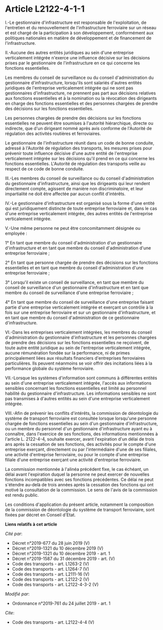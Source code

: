 # Article L2122-4-1-1

I.-Le gestionnaire d'infrastructure est responsable de l'exploitation, de l'entretien et du renouvellement de
l'infrastructure ferroviaire sur un réseau et est chargé de la participation à son développement, conformément aux politiques
nationales en matière de développement et de financement de l'infrastructure. 

II.-Aucune des autres entités juridiques au sein d'une entreprise verticalement intégrée n'exerce une influence décisive sur
les décisions prises par le gestionnaire de l'infrastructure en ce qui concerne les fonctions essentielles. 

Les membres du conseil de surveillance ou du conseil d'administration du gestionnaire d'infrastructure, lorsqu'ils sont
salariés d'autres entités juridiques de l'entreprise verticalement intégrée qui ne sont pas gestionnaires d'infrastructure,
ne prennent pas part aux décisions relatives aux fonctions essentielles et à la nomination ou la révocation des dirigeants en
charge des fonctions essentielles et des personnes chargées de prendre des décisions sur les fonctions essentielles. 

Les personnes chargées de prendre des décisions sur les fonctions essentielles ne peuvent être soumises à l'autorité
hiérarchique, directe ou indirecte, que d'un dirigeant nommé après avis conforme de l'Autorité de régulation des activités
routières et ferroviaires. 

Le gestionnaire de l'infrastructure réunit dans un code de bonne conduite, adressé à l'Autorité de régulation des transports,
les mesures prises pour prévenir toute influence décisive d'une autre entité de l'entreprise verticalement intégrée sur les
décisions qu'il prend en ce qui concerne les fonctions essentielles. L'Autorité de régulation des transports veille au
respect de ce code de bonne conduite. 

III.-Les membres du conseil de surveillance ou du conseil d'administration du gestionnaire d'infrastructure, ainsi que les
dirigeants qui leur rendent directement compte, agissent de manière non discriminatoire, et leur impartialité ne doit être
affectée par aucun conflit d'intérêts. 

IV.-Le gestionnaire d'infrastructure est organisé sous la forme d'une entité qui est juridiquement distincte de toute
entreprise ferroviaire et, dans le cas d'une entreprise verticalement intégrée, des autres entités de l'entreprise
verticalement intégrée. 

V.-Une même personne ne peut être concomitamment désignée ou employée : 

1° En tant que membre du conseil d'administration d'un gestionnaire d'infrastructure et en tant que membre du conseil
d'administration d'une entreprise ferroviaire ; 

2° En tant que personne chargée de prendre des décisions sur les fonctions essentielles et en tant que membre du conseil
d'administration d'une entreprise ferroviaire ; 

3° Lorsqu'il existe un conseil de surveillance, en tant que membre du conseil de surveillance d'un gestionnaire
d'infrastructure et en tant que membre du conseil de surveillance d'une entreprise ferroviaire ; 

4° En tant que membre du conseil de surveillance d'une entreprise faisant partie d'une entreprise verticalement intégrée et
exerçant un contrôle à la fois sur une entreprise ferroviaire et sur un gestionnaire d'infrastructure, et en tant que membre
du conseil d'administration de ce gestionnaire d'infrastructure. 

VI.-Dans les entreprises verticalement intégrées, les membres du conseil d'administration du gestionnaire d'infrastructure et
les personnes chargées de prendre des décisions sur les fonctions essentielles ne reçoivent, de toute autre entité juridique
au sein de l'entreprise verticalement intégrée, aucune rémunération fondée sur la performance, ni de primes principalement
liées aux résultats financiers d'entreprises ferroviaires particulières. Ils peuvent néanmoins se voir offrir des incitations
liées à la performance globale du système ferroviaire. 

VII.-Lorsque les systèmes d'information sont communs à différentes entités au sein d'une entreprise verticalement intégrée,
l'accès aux informations sensibles concernant les fonctions essentielles est limité au personnel habilité du gestionnaire
d'infrastructure. Les informations sensibles ne sont pas transmises à d'autres entités au sein d'une entreprise verticalement
intégrée. 

VIII.-Afin de prévenir les conflits d'intérêts, la commission de déontologie du système de transport ferroviaire est
consultée lorsque lorsqu'une personne chargée de fonctions essentielles au sein d'un gestionnaire d'infrastructure, ou un
membre du personnel d'un gestionnaire d'infrastructure ayant eu à connaître, dans l'exercice de ses fonctions, des
informations mentionnées à l'article L. 2122-4-4, souhaite exercer, avant l'expiration d'un délai de trois ans après la
cessation de ses fonctions, des activités pour le compte d'une entreprise exerçant, directement ou par l'intermédiaire d'une
de ses filiales, une activité d'entreprise ferroviaire, ou pour le compte d'une entreprise filiale d'une entreprise exerçant
une activité d'entreprise ferroviaire. 

La commission mentionnée à l'alinéa précédent fixe, le cas échéant, un délai avant l'expiration duquel la personne ne peut
exercer de nouvelles fonctions incompatibles avec ses fonctions précédentes. Ce délai ne peut s'étendre au-delà de trois
années après la cessation des fonctions qui ont motivé la consultation de la commission. Le sens de l'avis de la commission
est rendu public. 

Les conditions d'application du présent article, notamment la composition de la commission de déontologie du système de
transport ferroviaire, sont fixées par décret en Conseil d'Etat.

**Liens relatifs à cet article**

_Cité par_:

  - Décret n°2019-677 du 28 juin 2019 (V)
  - Décret n°2019-1321 du 10 décembre 2019 (V)
  - Décret n°2019-1321 du 10 décembre 2019 - art. 1
  - Décret n°2019-1587 du 31 décembre 2019 - art. (V)
  - Code des transports - art. L1263-2 (V)
  - Code des transports - art. L1264-7 (V)
  - Code des transports - art. L2111-16 (V)
  - Code des transports - art. L2122-2 (V)
  - Code des transports - art. L2122-4-3-2 (V)

_Modifié par_:

  - Ordonnance n°2019-761 du 24 juillet 2019 - art. 1

_Cite_:

  - Code des transports - art. L2122-4-4 (V)
